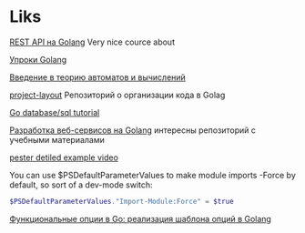 # Liks

[REST API на Golang](https://youtube.com/playlist?list=PLehOyJfJkFkJ5m37b4oWh783yzVlHdnUH)
Very nice cource about

[Упроки Golang](https://youtube.com/playlist?list=PLP19RjSHH4aE9pB77yT1PbXzftGsXFiGl)

[Введение в теорию автоматов и вычислений](https://youtube.com/playlist?list=PLUfHxBkkFMSduLNhwM1my_7kOF00GEdnf)

[project-layout](https://github.com/golang-standards/project-layout)
Репозиторий о организации кода в Golag

[Go database/sql tutorial](http://go-database-sql.org/)

[Разработка веб-сервисов на Golang](https://github.com/tyz910/golang-webservices)
интересны репозиторий с учебными материалами

[pester detiled example video](https://www.youtube.com/watch?v=ORgJCAhigs8&ab_channel=TrevorSullivan)

You can use $PSDefaultParameterValues to make module imports -Force by default, so sort of a dev-mode switch:

``` powershell
$PSDefaultParameterValues."Import-Module:Force" = $true
``` 

[Функциональные  опции в Go: реализация шаблона опций в Golang](https://habr.com/ru/post/575316/)
